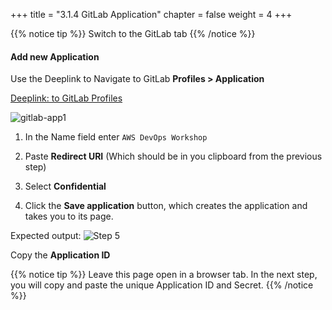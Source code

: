 +++
title = "3.1.4  GitLab Application"
chapter = false
weight = 4
+++

{{% notice tip %}}
Switch to the GitLab tab
{{% /notice %}}

#### Add new Application

Use the Deeplink to Navigate to GitLab __Profiles > Application__

[Deeplink: to GitLab Profiles](https://gitlab.com/profile/applications)

![gitlab-app1](/images/lab3/add_gitlab_application.png)

1. In the Name field enter `AWS DevOps Workshop`

2. Paste __Redirect URI__ (Which should be in you clipboard from the previous step)

3. Select __Confidential__

4. Click the __Save application__ button, which creates the application and takes you to its page.

Expected output:
![Step 5](/images/lab3/gitlab_applicationid_and_secret.png)

Copy the __Application ID__

{{% notice tip %}}
Leave this page open in a browser tab. In the next step, you will copy and paste the unique Application ID and Secret. 
{{% /notice %}}
